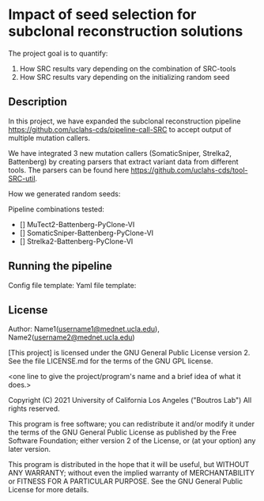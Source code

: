 # Impact of seed selection for subclonal reconstruction solutions

The project goal is to quantify: 
1. How SRC results vary depending on the combination of SRC-tools
2. How SRC results vary depending on the initializing random seed

## Description

In this project, we have expanded the subclonal reconstruction pipeline https://github.com/uclahs-cds/pipeline-call-SRC to accept output of multiple mutation callers.

We have integrated 3 new mutation callers (SomaticSniper, Strelka2, Battenberg) by creating parsers that extract variant data from different tools. The parsers can be found here https://github.com/uclahs-cds/tool-SRC-util. 

How we generated random seeds: 

Pipeline combinations tested:
- [] MuTect2-Battenberg-PyClone-VI
- [] SomaticSniper-Battenberg-PyClone-VI
- [] Strelka2-Battenberg-PyClone-VI

## Running the pipeline

Config file template: 
Yaml file template: 


## License

Author: Name1(username1@mednet.ucla.edu), Name2(username2@mednet.ucla.edu)

[This project] is licensed under the GNU General Public License version 2. See the file LICENSE.md for the terms of the GNU GPL license.

<one line to give the project/program's name and a brief idea of what it does.>

Copyright (C) 2021 University of California Los Angeles ("Boutros Lab") All rights reserved.

This program is free software; you can redistribute it and/or modify it under the terms of the GNU General Public License as published by the Free Software Foundation; either version 2 of the License, or (at your option) any later version.

This program is distributed in the hope that it will be useful, but WITHOUT ANY WARRANTY; without even the implied warranty of MERCHANTABILITY or FITNESS FOR A PARTICULAR PURPOSE. See the GNU General Public License for more details.
